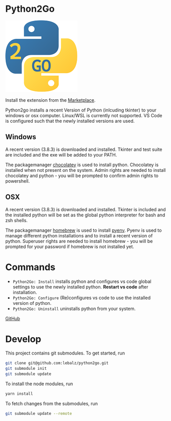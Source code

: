 # Python2Go

![Python2Go](logo.png)

Install the extension from the [Marketplace](https://marketplace.visualstudio.com/items?itemName=lebalz.python2go).


Python2go installs a recent Version of Python (inlcuding tkinter) to your windows or osx computer. Linux/WSL is currently not supported. VS Code is configured such that the newly installed versions are used.

## Windows

A recent version (3.8.3) is downloaded and installed. Tkinter and test suite are included and the exe will be added to your PATH.

The packagemanager [chocolatey](https://chocolatey.org/) is used to install python. Chocolatey is installed when not present on the system. Admin rights are needed to install chocolatey and python - you will be prompted to confirm admin rights to powershell. 

## OSX

A recent version (3.8.3) is downloaded and installed. Tkinter is included and the installed python will be set as the global python interpreter for bash and zsh shells.

The packagemanager [homebrew](https://brew.sh/index_de) is used to install [pyenv](https://github.com/pyenv/pyenv). Pyenv is used to manage different python installations and to install a recent version of python. Superuser rights are needed to install homebrew - you will be prompted for your password if homebrew is not installed yet.

# Commands

- `Python2Go: Install` installs python and configures vs code global settings to use the newly installed python. **Restart vs code** after installation.
- `Python2Go: Configure` (Re)configures vs code to use the installed version of python.
- `Python2Go: Uninstall` uninstalls python from your system.

[GitHub](https://github.com/lebalz/python2go)

# Develop

This project contains git submodules. To get started, run

```sh
git clone git@github.com:lebalz/python2go.git
git submodule init
git submodule update
```

To install the node modules, run

```sh
yarn install
```

To fetch changes from the submodules, run

```sh
git submodule update --remote
```